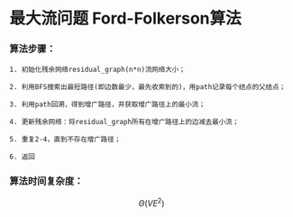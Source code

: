 # 最大流问题 Ford-Folkerson算法

### 算法步骤：

~~~
1. 初始化残余网络residual_graph(n*n)流网络大小；

2. 利用BFS搜索出最短路径(即边数最少，最先收索到的)，用path记录每个结点的父结点；

3. 利用path回溯，得到增广路径，并获取增广路径上的最小流；

4. 更新残余网络：将residual_graph所有在增广路径上的边减去最小流；

5. 重复2-4，直到不存在增广路径；

6. 返回
~~~



### 算法时间复杂度：

$$\Theta(VE^2)$$